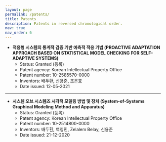 ```yaml
---
layout: page
permalink: /patents/
title: Patents
description: Patents in reversed chronological order.
nav: true
nav_order: 6
---
```




* **적응형 시스템의 통계적 검증 기반 예측적 적응 기법 (PROACTIVE ADAPTATION APPROACH BASED ON STATISTICAL MODEL CHECKING FOR SELF-ADAPTIVE SYSTEMS)**
    * Status: Granted (등록)
    * Patent agency: Korean Intellectual Property Office
    * Patent number: 10-2585570-0000
    * Inventors: 배두환, 신용준, 조은호
    * Date issued: 12-05-2021

---

* **시스템 오브 시스템즈 시각적 모델링 방법 및 장치 (System-of-Systems Graphical Modeling Method and Apparatus)**
    * Status: Granted (등록)
    * Patent agency: Korean Intellectual Property Office
    * Patent number: 10-2514800-0000
    * Inventors: 배두환, 백영민, Zelalem Belay, 신용준
    * Date issued: 21-12-2020
